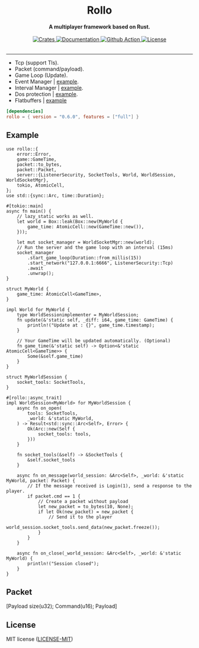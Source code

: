 <h1 align="center">Rollo</h1>
<div align="center">
 <strong>
   A multiplayer framework based on Rust.
 </strong>
</div>

<br />

<div align="center">
  <a href="https://crates.io/crates/rollo">
    <img src="https://img.shields.io/crates/v/rollo.svg"
    alt="Crates" />
  </a>
  <a href="https://docs.rs/rollo">
    <img src="https://docs.rs/rollo/badge.svg"
    alt="Documentation" />
  </a>
   <a href="https://github.com/netskillzgh/rollo/actions/workflows/rust.yml">
    <img src="https://github.com/netskillzgh/rollo/actions/workflows/rust.yml/badge.svg"
    alt="Github Action" />
  </a>
   <a href="https://github.com/netskillzgh/rollo#license">
    <img src="https://img.shields.io/badge/license-MIT-blue.svg"
    alt="License" />
  </a>
</div>

<br />

<hr>

- Tcp (support Tls).
- Packet (command/payload).
- Game Loop (Update).
- Event Manager | [example](https://github.com/netskillzgh/rollo/blob/master/examples/event.rs).
- Interval Manager | [example](https://github.com/netskillzgh/rollo/blob/master/examples/interval.rs).
- Dos protection | [example](https://github.com/netskillzgh/rollo/blob/master/examples/dos.rs).
- Flatbuffers | [example](https://github.com/netskillzgh/rollo/blob/master/examples/flatbuffers.rs)

```toml
[dependencies]
rollo = { version = "0.6.0", features = ["full"] }
```

## Example

```rust,no_run
use rollo::{
    error::Error,
    game::GameTime,
    packet::to_bytes,
    packet::Packet,
    server::{ListenerSecurity, SocketTools, World, WorldSession, WorldSocketMgr},
    tokio, AtomicCell,
};
use std::{sync::Arc, time::Duration};

#[tokio::main]
async fn main() {
    // lazy_static works as well.
    let world = Box::leak(Box::new(MyWorld {
        game_time: AtomicCell::new(GameTime::new()),
    }));

    let mut socket_manager = WorldSocketMgr::new(world);
    // Run the server and the game loop with an interval (15ms)
    socket_manager
        .start_game_loop(Duration::from_millis(15))
        .start_network("127.0.0.1:6666", ListenerSecurity::Tcp)
        .await
        .unwrap();
}

struct MyWorld {
    game_time: AtomicCell<GameTime>,
}

impl World for MyWorld {
    type WorldSessionimplementer = MyWorldSession;
    fn update(&'static self, _diff: i64, game_time: GameTime) {
        println!("Update at : {}", game_time.timestamp);
    }

    // Your GameTime will be updated automatically. (Optional)
    fn game_time(&'static self) -> Option<&'static AtomicCell<GameTime>> {
        Some(&self.game_time)
    }
}

struct MyWorldSession {
    socket_tools: SocketTools,
}

#[rollo::async_trait]
impl WorldSession<MyWorld> for MyWorldSession {
    async fn on_open(
        tools: SocketTools,
        _world: &'static MyWorld,
    ) -> Result<std::sync::Arc<Self>, Error> {
        Ok(Arc::new(Self {
            socket_tools: tools,
        }))
    }

    fn socket_tools(&self) -> &SocketTools {
        &self.socket_tools
    }

    async fn on_message(world_session: &Arc<Self>, _world: &'static MyWorld, packet: Packet) {
        // If the message received is Login(1), send a response to the player.
        if packet.cmd == 1 {
            // Create a packet without payload
            let new_packet = to_bytes(10, None);
            if let Ok(new_packet) = new_packet {
                // Send it to the player
                world_session.socket_tools.send_data(new_packet.freeze());
            }
        }
    }

    async fn on_close(_world_session: &Arc<Self>, _world: &'static MyWorld) {
        println!("Session closed");
    }
}
```

## Packet

[Payload size(u32); Command(u16); Payload]

## License

MIT license ([LICENSE-MIT](LICENSE-MIT))
